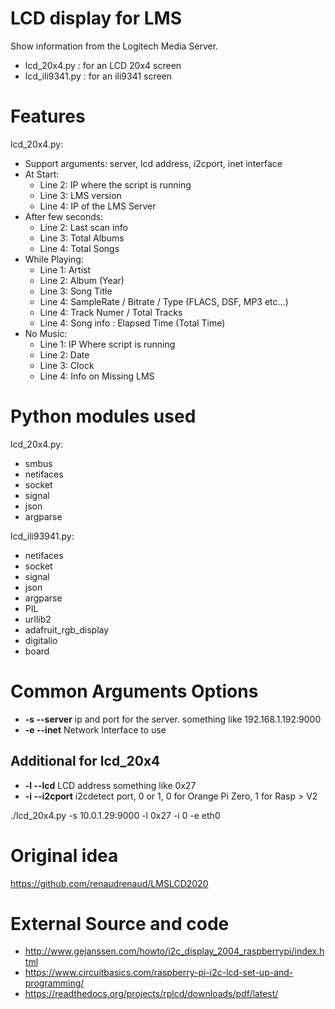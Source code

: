 # LCD display for LMS

Show information from the Logitech Media Server.

* lcd_20x4.py : for an LCD 20x4 screen
* lcd_ili9341.py : for an ili9341 screen

# Features

lcd_20x4.py:

* Support arguments: server, lcd address, i2cport, inet interface
* At Start:
  * Line 2: IP where the script is running
  * Line 3: LMS version
  * Line 4: IP of the LMS Server
* After few seconds:
  * Line 2: Last scan info
  * Line 3: Total Albums
  * Line 4: Total Songs
* While Playing:
  * Line 1: Artist
  * Line 2: Album (Year)
  * Line 3: Song Title
  * Line 4: SampleRate / Bitrate / Type (FLACS, DSF, MP3 etc...)
  * Line 4: Track Numer / Total Tracks 
  * Line 4: Song info : Elapsed Time (Total Time)
* No Music:
  * Line 1: IP Where script is running
  * Line 2: Date
  * Line 3: Clock
  * Line 4: Info on Missing LMS

# Python modules used

lcd_20x4.py:

* smbus
* netifaces
* socket
* signal
* json
* argparse

lcd_ili93941.py:

* netifaces
* socket
* signal
* json
* argparse
* PIL
* urllib2
* adafruit_rgb_display
* digitalio
* board

# Common Arguments Options 

* **-s --server** ip and port for the server. something like 192.168.1.192:9000
* **-e --inet** Network Interface to use

## Additional for lcd_20x4

* **-l --lcd** LCD address something like 0x27
* **-i --i2cport** i2cdetect port, 0 or 1, 0 for Orange Pi Zero, 1 for Rasp > V2

./lcd_20x4.py -s 10.0.1.29:9000 -l 0x27 -i 0 -e eth0

# Original idea

https://github.com/renaudrenaud/LMSLCD2020

# External Source and code

* http://www.gejanssen.com/howto/i2c_display_2004_raspberrypi/index.html
* https://www.circuitbasics.com/raspberry-pi-i2c-lcd-set-up-and-programming/
* https://readthedocs.org/projects/rplcd/downloads/pdf/latest/
